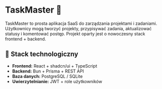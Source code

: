 # TaskMaster 🧩

TaskMaster to prosta aplikacja SaaS do zarządzania projektami i zadaniami. Użytkownicy mogą tworzyć projekty, przypisywać zadania, aktualizować statusy i komentować postęp. Projekt oparty jest o nowoczesny stack frontend + backend.

## 🔧 Stack technologiczny

- **Frontend:** React + shadcn/ui + TypeScript
- **Backend:** Bun + Prisma + REST API
- **Baza danych:** PostgreSQL / SQLite
- **Uwierzytelnianie:** JWT + role użytkowników
